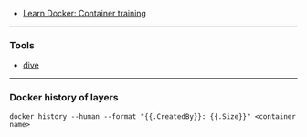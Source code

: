- [Learn Docker: Container training](https://container.training/intro-selfpaced.yml.html)

---
### Tools

- [dive](https://github.com/wagoodman/dive)


---

### Docker history of layers

```shell
docker history --human --format "{{.CreatedBy}}: {{.Size}}" <container name>
```